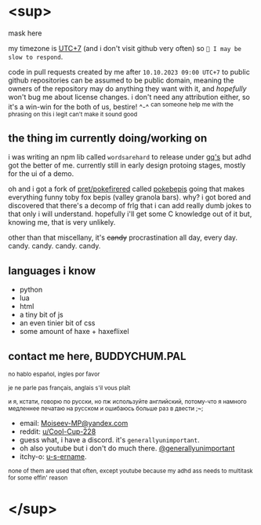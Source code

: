 # \<sup>
mask here

my timezone is [UTC+7](https://www.timeanddate.com/worldclock/timezone/utc7) (and i don't visit github very often) so  ``💭 I may be slow to respond``.

code in pull requests created by me after ``10.10.2023 09:00 UTC+7`` to public github repositories can be assumed to be public domain, meaning the owners of the repository may do anything they want with it, and _hopefully_ won't bug me about license changes. i don't need any attribution either, so it's a win-win for the both of us, bestire! ^-^ <!--best tire ftw--> <sup>can someone help me with the phrasing on this i legit can't make it sound good</sup>

## the thing im currently doing/working on
i was writing an npm lib called ``wordsarehard`` to release under [gq's](https://github.com/xxxqsq) but adhd got the better of me. currently still in early design protoing stages, mostly for the ui of a demo.

oh and i got a fork of [pret/pokefirered](https://github.com/pret/pokefirered) called [pokebepis](https://github.com/maska228/pokebepis) going that makes everything funny toby fox bepis (valley granola bars). why? i got bored and discovered that there's a decomp of frlg that i can add really dumb jokes to that only i will understand. hopefully i'll get some C knowledge out of it but, knowing me, that is very unlikely.

other than that miscellany, it's ~~candy~~ procrastination all day, every day. candy. candy. candy. candy.

## languages i know
- python
- lua
- html
- a tiny bit of js
- an even tinier bit of css
- some amount of haxe + haxeflixel
<!-- - oh and also like absolutely no experience with c-like languages -->

## contact me here, BUDDYCHUM.PAL
<sub>no hablo español, ingles por favor</sub>

<sub>je ne parle pas français, anglais s'il vous plaît</sub>

<sub>и я, кстати, говорю по русски, но пж используйте английский, потому-что я намного медленнее печатаю на русском и ошибаюсь больше раз в двести ;~;</sub>
- email: [Moiseev-MP@yandex.com](mailto:Moiseev-MP@yandex.com)
- reddit: [u/Cool-Cup-228](https://reddit.com/u/Cool-Cup-228)
- guess what, i have a discord. it's ``generallyunimportant``.
- oh also youtube but i don't do much there. [@generallyunimportant](https://youtube.com/@generallyunimportant)
- itchy-o: <!-- maybe it's the way you're dressed? maybe- may- ay- ayayayayayyayayayayayyayayay --> [u-s-ername](https://u-s-ername.itch.io).

<sup>none of them are used that often, except youtube because my adhd ass needs to multitask for some effin' reason</sup>
# \</sup>
